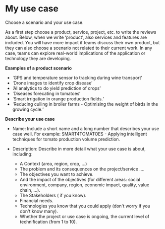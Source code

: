 # My use case

Choose a scenario and your use case.

As a first step choose a product, service, project, etc. to write the reviews about. 
Below, when we write ‘product’, also services and features are included. You will have more impact if teams discuss their own product, but they can also choose a scenario not related to their current work. In any case, teams can explore real-world implications of the application or technology they are developing.

**Examples of a product scenario**

- ‘GPS and temperature sensor to tracking during wine transport’
- ‘Drone images to identify crop disease’
- ‘AI analytics to do yield prediction of crops’
- ‘Diseases forecating in tomatoes‘
- ‘Smart irrigation in orange production fields.‘
- ‘Reducing culling in broiler farms - Optimising the weight of birds in the growing cycle.‘

**Describe your use case**

- Name: Include a short name and a long number that describes your use case well. For example: SMART4TOMATOES - Applying intelligent techniques for tomato production volume prediction.

- Description: Describe in more detail what your use case is about, including: 
  - A Context (area, region, crop, ...)
  - The problem and its consequences on the project/service ....
  - The objectives you want to achieve.
  - And the impact of the objectives (for different areas: social environment, company, region, economic impact, quality, value chain, ...).
  - The Stakeholders ( if you know). 
  - Financial needs.
  - Technologies you know that you could apply (don't worry if you don't know many).
  - Whether the project or use case is ongoing, the current level of technification (from 1 to 10). 

